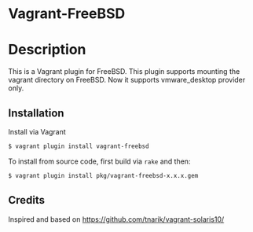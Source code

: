 # Vagrant-FreeBSD

# Description

This is a Vagrant plugin for FreeBSD.
This plugin supports mounting the vagrant directory on FreeBSD.
Now it supports vmware_desktop provider only.

## Installation

Install via Vagrant

```zsh
$ vagrant plugin install vagrant-freebsd
```

To install from source code, first build via `rake` and then:

```zsh
$ vagrant plugin install pkg/vagrant-freebsd-x.x.x.gem
```


## Credits

Inspired and based on https://github.com/tnarik/vagrant-solaris10/